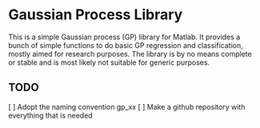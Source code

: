 Gaussian Process Library
========================
This is a simple Gaussian process (GP) library for Matlab. It provides a bunch of simple functions to do basic GP regression and classification, mostly aimed for research purposes. The library is by no means complete or stable and is most likely not suitable for generic purposes.

TODO
----
[ ] Adopt the naming convention gp_xx
[ ] Make a github repository with everything that is needed

